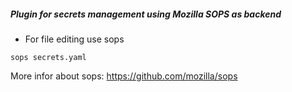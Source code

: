 ##### Plugin for secrets management using Mozilla SOPS as backend

* For file editing use sops
```
sops secrets.yaml
```

More infor about sops: https://github.com/mozilla/sops
